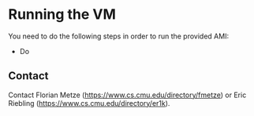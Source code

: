 # Running the VM

You need to do the following steps in order to run the provided AMI:

- Do

## Contact

Contact Florian Metze (<https://www.cs.cmu.edu/directory/fmetze>) or 
Eric Riebling (<https://www.cs.cmu.edu/directory/er1k>).
